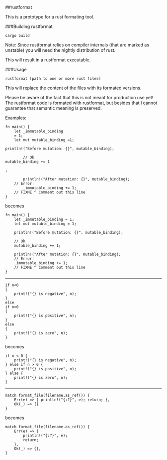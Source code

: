 ##rustformat

This is a prototype for a rust formating tool.

###Building rustformat

~~~
cargo build
~~~

Note: Since rustformat relies on compiler internals (that are marked as unstable) you will need the nightly distribution of rust.

This will result in a rustformat executable.

###Usage

~~~
rustformat [path to one or more rust files]
~~~

This will replace the content of the files with its formated versions.

Please be aware of the fact that this is not meant for production use yet! The rustformat code is formated with rustformat, but besides that I cannot guarantee that semantic meaning is preserved.


Examples:
~~~
fn main() {
    let _immutable_binding
    = 1;
    let mut mutable_binding =1;

println!("Before mutation: {}", mutable_binding);

        // Ok
mutable_binding += 1

;

        println!("After mutation: {}", mutable_binding);
    // Error!
        _immutable_binding += 1;
    // FIXME ^ Comment out this line
}
~~~
becomes
~~~
fn main() {
    let _immutable_binding = 1;
    let mut mutable_binding = 1;

    println!("Before mutation: {}", mutable_binding);

    // Ok
    mutable_binding += 1;

    println!("After mutation: {}", mutable_binding);
    // Error!
    _immutable_binding += 1;
    // FIXME ^ Comment out this line
}
~~~
---
~~~
if n<0
{
    print!("{} is negative", n);
}
else
if n>0
{
    print!("{} is positive", n);
}
else
{
    print!("{} is zero", n);
}
~~~
becomes
~~~
if n < 0 {
    print!("{} is negative", n);
} else if n > 0 {
    print!("{} is positive", n);
} else {
    print!("{} is zero", n);
}
~~~
---
~~~
match format_file(filename.as_ref()) {
    Err(e) => { println!("{:?}", e); return; },
    Ok(_) => {}
}
~~~
becomes
~~~
match format_file(filename.as_ref()) {
    Err(e) => {
        println!("{:?}", e);
        return;
    },
    Ok(_) => {},
}
~~~

